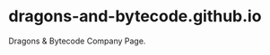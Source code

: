 dragons-and-bytecode.github.io
==============================

Dragons &amp; Bytecode Company Page.
